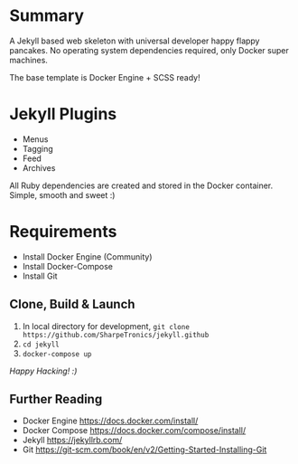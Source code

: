 # Summary
A Jekyll based web skeleton with universal developer happy flappy pancakes. No operating system dependencies required, only Docker super machines. 

The base template is Docker Engine + SCSS ready!

# Jekyll Plugins
* Menus
* Tagging
* Feed
* Archives

All Ruby dependencies are created and stored in the Docker container. Simple, smooth and sweet :)
# Requirements
* Install Docker Engine (Community)
* Install Docker-Compose
* Install Git

## Clone, Build & Launch
1. In local directory for development, ```git clone https://github.com/SharpeTronics/jekyll.github```
2. ```cd jekyll```
3. ```docker-compose up```

*Happy Hacking! :)*

## Further Reading
* Docker Engine https://docs.docker.com/install/
* Docker Compose https://docs.docker.com/compose/install/
* Jekyll https://jekyllrb.com/
* Git https://git-scm.com/book/en/v2/Getting-Started-Installing-Git
